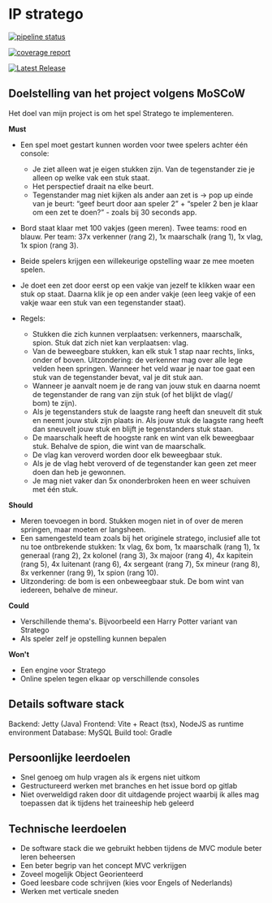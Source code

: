 # IP stratego

[![pipeline status](https://git.sogyo.nl/lmanenschijn/ip-stratego/badges/main/pipeline.svg)](https://git.sogyo.nl/lmanenschijn/ip-stratego/-/commits/main)

[![coverage report](https://git.sogyo.nl/lmanenschijn/ip-stratego/badges/main/coverage.svg)](https://git.sogyo.nl/lmanenschijn/ip-stratego/-/commits/main)

[![Latest Release](https://git.sogyo.nl/lmanenschijn/ip-stratego/-/badges/release.svg)](https://git.sogyo.nl/lmanenschijn/ip-stratego/-/releases)

## Doelstelling van het project volgens MoSCoW

Het doel van mijn project is om het spel Stratego te implementeren.

**Must**
- Een spel moet gestart kunnen worden voor twee spelers achter één console:
    - Je ziet alleen wat je eigen stukken zijn. Van de tegenstander zie je alleen op welke vak een stuk staat.
    - Het perspectief draait na elke beurt.  
    - Tegenstander mag niet kijken als ander aan zet is → pop up einde van je beurt: “geef beurt door aan speler 2” + “speler 2 ben je klaar om een zet te doen?” - zoals bij 30 seconds app.
- Bord staat klaar met 100 vakjes (geen meren). Twee teams: rood en blauw. Per team: 37x verkenner (rang 2), 1x maarschalk (rang 1), 1x vlag, 1x spion (rang 3). 
- Beide spelers krijgen een willekeurige opstelling waar ze mee moeten spelen.
- Je doet een zet door eerst op een vakje van jezelf te klikken waar een stuk op staat. Daarna klik je op een ander vakje (een leeg vakje of een vakje waar een stuk van een tegenstander staat).

- Regels:
    - Stukken die zich kunnen verplaatsen: verkenners, maarschalk, spion. Stuk dat zich niet kan verplaatsen: vlag.
    - Van de beweegbare stukken, kan elk stuk 1 stap naar rechts, links, onder of boven. Uitzondering: de verkenner mag over alle lege  
velden heen springen. Wanneer het veld waar je naar toe gaat een stuk van de tegenstander bevat, val je dit stuk aan.
    - Wanneer je aanvalt noem je de rang van jouw stuk en daarna noemt de tegenstander de rang van zijn stuk (of het blijkt de vlag(/   
bom) te zijn).
    - Als je tegenstanders stuk de laagste rang heeft dan sneuvelt dit stuk en neemt jouw stuk zijn plaats in. Als jouw stuk de laagste
rang heeft dan sneuvelt jouw stuk en blijft je tegenstanders stuk staan. 
    - De maarschalk heeft de hoogste rank en wint van elk beweegbaar stuk. Behalve de spion, die wint van de maarschalk.
    - De vlag kan veroverd worden door elk beweegbaar stuk.
    - Als je de vlag hebt veroverd of de tegenstander kan geen zet meer doen dan heb je gewonnen.
    - Je mag niet vaker dan 5x ononderbroken heen en weer schuiven met één stuk.

**Should**
- Meren toevoegen in bord. Stukken mogen niet in of over de meren springen, maar moeten er langsheen.
- Een samengesteld team zoals bij het originele stratego, inclusief alle tot nu toe ontbrekende stukken: 1x vlag, 6x bom, 1x maarschalk (rang 1), 1x generaal (rang 2), 2x kolonel (rang 3), 3x majoor (rang 4), 4x kapitein (rang 5), 4x luitenant (rang 6), 4x sergeant (rang 7), 5x mineur (rang 8), 8x verkenner (rang 9), 1x spion (rang 10).
- Uitzondering: de bom is een onbeweegbaar stuk. De bom wint van iedereen, behalve de mineur.
 

**Could**
- Verschillende thema's. Bijvoorbeeld een Harry Potter variant van Stratego
- Als speler zelf je opstelling kunnen bepalen

**Won't**
- Een engine voor Stratego
- Online spelen tegen elkaar op verschillende consoles

## Details software stack
Backend: Jetty (Java)
Frontend: Vite + React (tsx), NodeJS as runtime environment
Database: MySQL
Build tool: Gradle

## Persoonlijke leerdoelen
- Snel genoeg om hulp vragen als ik ergens niet uitkom
- Gestructureerd werken met branches en het issue bord op gitlab
- Niet overweldigd raken door dit uitdagende project waarbij ik alles mag toepassen dat ik tijdens het traineeship heb geleerd


## Technische leerdoelen
- De software stack die we gebruikt hebben tijdens de MVC module beter leren beheersen
- Een beter begrip van het concept MVC verkrijgen 
- Zoveel mogelijk Object Georienteerd
- Goed leesbare code schrijven (kies voor Engels of Nederlands)
- Werken met verticale sneden


